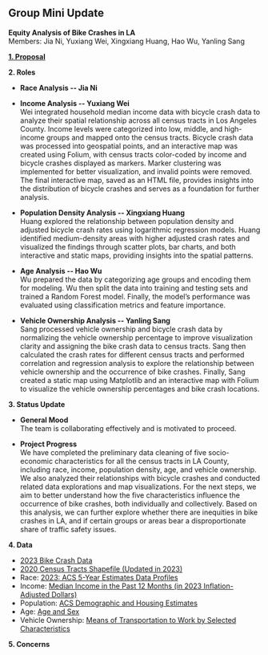 ## Group Mini Update
**Equity Analysis of Bike Crashes in LA**  
Members: Jia Ni, Yuxiang Wei, Xingxiang Huang, Hao Wu, Yanling Sang  

[**1. Proposal**](https://github.com/JiaNi825/bikecrashes_equityanalysis/blob/main/Group%20Assignment/proposal.md)  

**2. Roles**  
- **Race Analysis -- Jia Ni**  

- **Income Analysis -- Yuxiang Wei**  
Wei integrated household median income data with bicycle crash data to analyze their spatial relationship across all census tracts in Los Angeles County. Income levels were categorized into low, middle, and high-income groups and mapped onto the census tracts. Bicycle crash data was processed into geospatial points, and an interactive map was created using Folium, with census tracts color-coded by income and bicycle crashes displayed as markers. Marker clustering was implemented for better visualization, and invalid points were removed. The final interactive map, saved as an HTML file, provides insights into the distribution of bicycle crashes and serves as a foundation for further analysis.

- **Population Density Analysis -- Xingxiang Huang**  
Huang explored the relationship between population density and adjusted bicycle crash rates using logarithmic regression models. Huang identified medium-density areas with higher adjusted crash rates and visualized the findings through scatter plots, bar charts, and both interactive and static maps, providing insights into the spatial patterns.  

- **Age Analysis -- Hao Wu**  
Wu prepared the data by categorizing age groups and encoding them for modeling. Wu then split the data into training and testing sets and trained a Random Forest model. Finally, the model’s performance was evaluated using classification metrics and feature importance.  

- **Vehicle Ownership Analysis -- Yanling Sang**  
Sang processed vehicle ownership and bicycle crash data by normalizing the vehicle ownership percentage to improve visualization clarity and assigning the bike crash data to census tracts. Sang then calculated the crash rates for different census tracts and performed correlation and regression analysis to explore the relationship between vehicle ownership and the occurrence of bike crashes. Finally, Sang created a static map using Matplotlib and an interactive map with Folium to visualize the vehicle ownership percentages and bike crash locations.  

**3. Status Update**  
- **General Mood**  
The team is collaborating effectively and is motivated to proceed.

- **Project Progress**  
We have completed the preliminary data cleaning of five socio-economic characteristics for all the census tracts in LA County, including race, income, population density, age, and vehicle ownership. We also analyzed their relationships with bicycle crashes and conducted related data explorations and map visualizations.
For the next steps, we aim to better understand how the five characteristics influence the occurrence of bike crashes, both individually and collectively. Based on this analysis, we can further explore whether there are inequities in bike crashes in LA, and if certain groups or areas bear a disproportionate share of traffic safety issues.  

**4. Data**  
- [2023 Bike Crash Data](https://tims.berkeley.edu/tools/query/summary.php)  
- [2020 Census Tracts Shapefile (Updated in 2023)](https://data.lacounty.gov/datasets/lacounty::2020-census-tracts-4/about）)  
- Race: [2023: ACS 5-Year Estimates Data Profiles](https://data.census.gov/table/ACSDP5Y2023.DP05?g=050XX00US06037$1400000&moe=false)  
- Income: [Median Income in the Past 12 Months (in 2023 Inflation-Adjusted Dollars)](https://data.census.gov/table/ACSST5Y2023.S1903?t=Income%20and%20Poverty&g=040XX00US06_050XX00US06037)  
- Population: [ACS Demographic and Housing Estimates](https://data.census.gov/table/ACSDP5Y2023.DP05?t=Populations%20and%20People&g=050XX00US06037$1400000&tp=true)  
- Age: [Age and Sex](https://data.census.gov/table/ACSST5Y2023.S0101?t=Age%20and%20Sex&g=050XX00US06037$1400000&tp=true)  
- Vehicle Ownership: [Means of Transportation to Work by Selected Characteristics](https://data.census.gov/table/ACSST5Y2023.S0802?t=Commuting&g=040XX00US06$1400000)  

**5. Concerns**  


